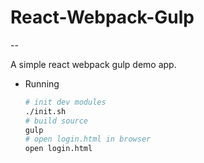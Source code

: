 # React-Webpack-Gulp

--

A simple react webpack gulp demo app.

+ Running

    ```bash
    # init dev modules
    ./init.sh 	
    # build source
    gulp 		
    # open login.html in browser
    open login.html
    ```
